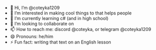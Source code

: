 - 👋 Hi, I’m @coteyka1209
- 👀 I’m interested in making cool things to that helps people
- 🌱 I’m currently learning c# (and in high school)
- 💞️ I’m looking to collaborate on 
- 📫 How to reach me: discord @coteyka, or telegram @coteyka1209
- 😄 Pronouns: he/him
- ⚡ Fun fact: writing that text on an English lesson

<!---
coteyka1209/coteyka1209 is a ✨ special ✨ repository because its `README.md` (this file) appears on your GitHub profile.
You can click the Preview link to take a look at your changes.
--->
